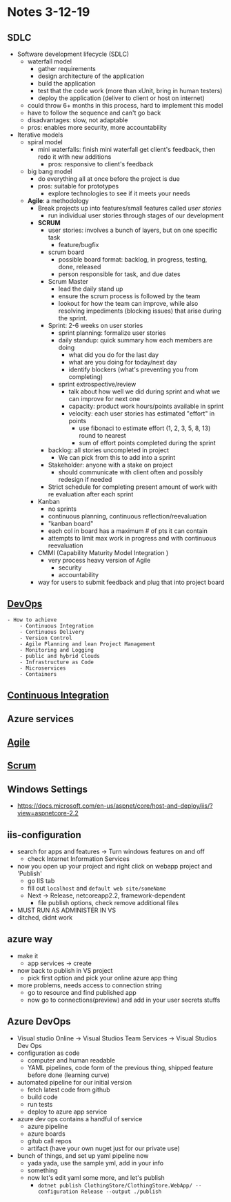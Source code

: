 # Notes 3-12-19

## SDLC
- Software development lifecycle (SDLC)
	- waterfall model
		- gather requirements
		- design architecture of the application
		- build the application
		- test that the code work (more than xUnit, bring in human testers)
		- deploy the application (deliver to client or host on internet)
	- could throw 6+ months in this process, hard to implement this model
	- have to follow the sequence and can't go back
	- disadvantages: slow, not adaptable
	- pros: enables more security, more accountability
- Iterative models
	- spiral model
		- mini waterfalls: finish mini waterfall get client's feedback, then redo it with new additions
			- pros: responsive to client's feedback
	- big bang model
		- do everything all at once before the project is due 
		- pros: suitable for prototypes 
			- explore technologies to see if it meets your needs
	- **Agile**: a methodology 
		- Break projects up into features/small features called *user stories*
			- run individual user stories through stages of our development
		- **SCRUM**
			- user stories: involves a bunch of layers, but on one specific task
				- feature/bugfix
			- scrum board
				- possible board format: backlog, in progress, testing, done, released
				- person responsible for task, and due dates
			- Scrum Master
				- lead the daily stand up
				- ensure the scrum process is followed by the team
				- lookout for how the team can improve, while also resolving impediments (blocking issues) that arise during the sprint.
			- Sprint: 2-6 weeks on user stories
				- sprint planning: formalize user stories
				- daily standup: quick summary how each members are doing
					- what did you do for the last day
					- what are you doing for today/next day
					- identify blockers (what's preventing you from completing)
				- sprint extrospective/review
					- talk about how well we did during sprint and what we can improve for next one
					- capacity: product work hours/points available in sprint
					- velocity: each user stories has estimated "effort" in points
						- use fibonaci to estimate effort (1, 2, 3, 5, 8, 13) round to nearest
						- sum of effort points completed during the sprint
			- backlog: all stories uncompleted in project
				- We can pick from this to add into a sprint
			- Stakeholder: anyone with a stake on project
				- should communicate with client often and possibly redesign if needed
			- Strict schedule for completing present amount of work with re evaluation after each sprint
		- Kanban
			- no sprints
			- continuous planning, continuous reflection/reevaluation
			- "kanban board"
			- each col in board has a maximum # of pts it can contain
			- attempts to limit max work in progress and with continuous reevaluation
		- CMMI (Capability Maturity Model Integration ) 
			- very process heavy version of Agile
				- security
				- accountability 
		- way for users to submit feedback and plug that into project board	


## [DevOps](https://docs.microsoft.com/en-us/azure/devops/learn/what-is-devops)
	- How to achieve
		- Continuous Integration
		- Continuous Delivery
		- Version Control
		- Agile Planning and lean Project Management
		- Monitoring and Logging
		- public and hybrid Clouds
		- Infrastructure as Code
		- Microservices
		- Containers
## [Continuous Integration](https://docs.microsoft.com/en-us/aspnet/core/azure/devops/cicd?view=aspnetcore-2.2)
## Azure services
## [Agile](https://docs.microsoft.com/en-us/azure/devops/learn/agile/what-is-agile)
## [Scrum](https://docs.microsoft.com/en-us/azure/devops/learn/agile/what-is-scrum)

## Windows Settings
- https://docs.microsoft.com/en-us/aspnet/core/host-and-deploy/iis/?view=aspnetcore-2.2

## iis-configuration
- search for apps and features -> Turn windows features on and off
	- check Internet Information Services
- now you open up your project and right click on webapp project and 'Publish'
	- go IIS tab
	- fill out `localhost` and `default web site/someName`
	- Next -> Release, netcoreapp2.2, framework-dependent
		- file publish options, check remove additional files
- MUST RUN AS ADMINISTER IN VS 
- ditched, didnt work

## azure way
- make it
	- app services -> create 
- now back to publish in VS project
	- pick first option and pick your online azure app thing
- more problems, needs access to connection string
	- go to resource and find published app
	- now go to connections(preview) and add in your user secrets stuffs

## Azure DevOps
- Visual studio Online -> Visual Studios Team Services -> Visual Studios Dev Ops
- configuration as code
	- computer and human readable
	- YAML pipelines, code form of the previous thing, shipped feature before done (learning curve)
- automated pipeline for our initial version 
	- fetch latest code from github
	- build code
	- run tests
	- deploy to azure app service
- azure dev ops contains a handful of service
	- azure pipeline
	- azure boards
	- gitub call repos
	- artifact (have your own nuget just for our private use)
- bunch of things, and set up yaml pipeline now
	- yada yada, use the sample yml, add in your info
	- something
	- now let's edit yaml some more, and let's publish
		- `dotnet publish ClothingStore/ClothingStore.WebApp/ --configuration Release --output ./publish
`